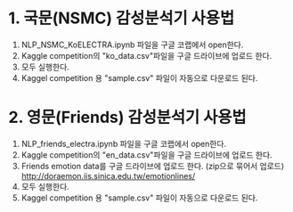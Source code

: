 # 1. 국문(NSMC) 감성분석기 사용법
1. NLP_NSMC_KoELECTRA.ipynb 파일을 구글 코랩에서 open한다.
2. Kaggle competition의 "ko_data.csv"파일을 구글 드라이브에 업로드 한다. 
3. 모두 실행한다. 
4. Kaggel competition 용 "sample.csv" 파일이 자동으로 다운로드 된다. 



# 2. 영문(Friends) 감성분석기 사용법
1. NLP_friends_electra.ipynb 파일을 구글 코랩에서 open한다.
2. Kaggle competition의 "en_data.csv"파일을 구글 드라이브에 업로드 한다. 
3. Friends emotion data를 구글 드라이브에 업로드 한다. (zip으로 묶어서 업로드) http://doraemon.iis.sinica.edu.tw/emotionlines/
4. 모두 실행한다.
5. Kaggel competition 용 "sample.csv" 파일이 자동으로 다운로드 된다. 
